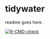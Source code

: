 # tidywater

readme goes here.

<!-- badges: start -->
[![R-CMD-check](https://github.com/BrownandCaldwell/tidywater/actions/workflows/R-CMD-check.yaml/badge.svg)](https://github.com/BrownandCaldwell/tidywater/actions/workflows/R-CMD-check.yaml)
<!-- badges: end -->
